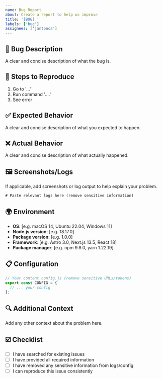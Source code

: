 ```yaml
---
name: Bug Report
about: Create a report to help us improve
title: '[BUG] '
labels: ['bug']
assignees: ['jantonca']
---
```


## 🐛 Bug Description

A clear and concise description of what the bug is.

## 🔄 Steps to Reproduce

1. Go to '...'
2. Run command '....'
3. See error

## ✅ Expected Behavior

A clear and concise description of what you expected to happen.

## ❌ Actual Behavior

A clear and concise description of what actually happened.

## 🖼️ Screenshots/Logs

If applicable, add screenshots or log output to help explain your problem.

```
# Paste relevant logs here (remove sensitive information)
```

## 🌍 Environment

- **OS**: [e.g. macOS 14, Ubuntu 22.04, Windows 11]
- **Node.js version**: [e.g. 18.17.0]
- **Package version**: [e.g. 1.0.0]
- **Framework**: [e.g. Astro 3.0, Next.js 13.5, React 18]
- **Package manager**: [e.g. npm 9.8.0, yarn 1.22.19]

## 📋 Configuration

```javascript
// Your content.config.js (remove sensitive URLs/tokens)
export const CONFIG = {
  // ... your config
};
```

## 🔍 Additional Context

Add any other context about the problem here.

## ☑️ Checklist

- [ ] I have searched for existing issues
- [ ] I have provided all required information
- [ ] I have removed any sensitive information from logs/config
- [ ] I can reproduce this issue consistently

